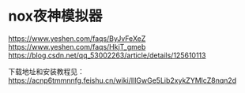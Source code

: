 # nox夜神模拟器

<https://www.yeshen.com/faqs/ByJvFeXeZ> <https://www.yeshen.com/faqs/HkjT_gmeb> <https://blog.csdn.net/qq_53002263/article/details/125610113>

下载地址和安装教程见：<https://acnp6tmmnnfg.feishu.cn/wiki/IllGwGe5Lib2xykZYMlcZ8nqn2d>
